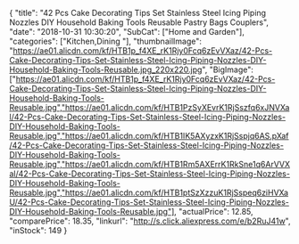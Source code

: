 {
	"title": "42 Pcs Cake Decorating Tips Set Stainless Steel Icing Piping Nozzles DIY Household Baking Tools Reusable Pastry Bags Couplers",
	"date": "2018-10-31 10:30:20",
	"SubCat": ["Home and Garden"],
	"categories": ["Kitchen,Dining "],
	"thumbnailImage": "https://ae01.alicdn.com/kf/HTB1p_f4XE_rK1Rjy0Fcq6zEvVXaz/42-Pcs-Cake-Decorating-Tips-Set-Stainless-Steel-Icing-Piping-Nozzles-DIY-Household-Baking-Tools-Reusable.jpg_220x220.jpg",
	"BigImage": ["https://ae01.alicdn.com/kf/HTB1p_f4XE_rK1Rjy0Fcq6zEvVXaz/42-Pcs-Cake-Decorating-Tips-Set-Stainless-Steel-Icing-Piping-Nozzles-DIY-Household-Baking-Tools-Reusable.jpg","https://ae01.alicdn.com/kf/HTB1PzSyXEvrK1RjSszfq6xJNVXal/42-Pcs-Cake-Decorating-Tips-Set-Stainless-Steel-Icing-Piping-Nozzles-DIY-Household-Baking-Tools-Reusable.jpg","https://ae01.alicdn.com/kf/HTB1IK5AXyzxK1RjSspjq6AS.pXaf/42-Pcs-Cake-Decorating-Tips-Set-Stainless-Steel-Icing-Piping-Nozzles-DIY-Household-Baking-Tools-Reusable.jpg","https://ae01.alicdn.com/kf/HTB1Rm5AXErrK1RkSne1q6ArVVXal/42-Pcs-Cake-Decorating-Tips-Set-Stainless-Steel-Icing-Piping-Nozzles-DIY-Household-Baking-Tools-Reusable.jpg","https://ae01.alicdn.com/kf/HTB1ptSzXzzuK1RjSspeq6ziHVXaU/42-Pcs-Cake-Decorating-Tips-Set-Stainless-Steel-Icing-Piping-Nozzles-DIY-Household-Baking-Tools-Reusable.jpg"],
	"actualPrice": 12.85,
	"comparePrice": 18.35,
	"linkurl": "http://s.click.aliexpress.com/e/b2RuJ41w",
	"inStock": 149
}
